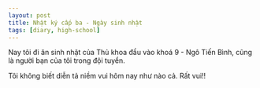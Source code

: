 ```yaml
---
layout: post
title: Nhật ký cấp ba - Ngày sinh nhật
tags: [diary, high-school] 
---
```


Nay tôi đi ăn sinh nhật của Thủ khoa đầu vào khoá 9 - Ngô Tiến Bình, cũng là người bạn của tôi trong đội tuyển.

Tôi không biết diễn tả niềm vui hôm nay như nào cả. Rất vui!!